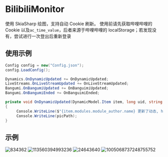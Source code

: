# BilibiliMonitor
使用 SkiaSharp 绘图，支持自动 Cookie 刷新。
使用前请先获取哔哩哔哩的 Cookie 以及`ac_time_value`，后者来源于哔哩哔哩的 localStorage；若发现没有，尝试进行一次登出后重新登录

## 使用示例
```csharp
Config config = new("Config.json");
config.LoadConfig();

Dynamics.OnDynamicUpdated += OnDynamicUpdated;
LiveStreams.OnLiveStreamUpdated += OnLiveStreamUpdated;
Bangumi.OnBangumiUpdated += OnBanguimiUpdated;
Bangumi.OnBangumiEnded += OnBanguimiEnded;

private void OnDynamicUpdated(DynamicModel.Item item, long uid, string picPath)
{
     Console.WriteLine($"{item.modules.module_author.name} 更新了动态, https://t.bilibili.com/{item.id_str}");
     Console.WriteLine(picPath);
}
```

## 示例
![834362](https://github.com/user-attachments/assets/c8f3e25b-9460-4cb7-9acd-2198548ddd24)
![113560394993236](https://github.com/user-attachments/assets/733de6dd-727d-4550-b6a0-5b4666875cef)
![24643640](https://github.com/user-attachments/assets/938e3bda-5f0b-4e4d-8803-3d1af4c95ba9)
![1005068737248755752](https://github.com/user-attachments/assets/00e69899-9d92-47f0-9d5c-e4dc78a4f1f8)

